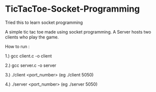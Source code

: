 # TicTacToe-Socket-Programming

Tried this to learn socket programming

A simple tic tac toe made using socket programming. A Server hosts two clients who play the game.

How to run : 

1.) gcc client.c -o client

2.) gcc server.c -o server

3.) ./client <port_number>    (eg ./client 5050)

4.) ./server <port_number>    (eg ./server 5050)

